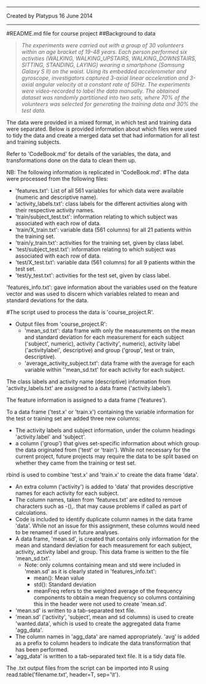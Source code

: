 ---------------------------------------------------
Created by Platypus 16 June 2014

----------------------------------------------------

#README.md file for course project
##Background to data
>_The experiments were  carried out with a group of 30 volunteers within an age bracket of 19-48 years. Each person performed six activities (WALKING, WALKING_UPSTAIRS, WALKING_DOWNSTAIRS, SITTING, STANDING, LAYING) wearing a smartphone (Samsung Galaxy S II) on the waist. Using its embedded accelerometer and gyroscope, investigators captured 3-axial linear acceleration and 3-axial angular velocity at a constant rate of 50Hz. The experiments were video-recorded to label the data manually. The obtained dataset was randomly partitioned into two sets, where 70% of the volunteers was selected for generating the training data and 30% the test data._

The data were provided in a mixed format, in which test and training data were separated. Below is provided information about which files were used to tidy the data and create a merged data set that had information for all test and training subjects.

Refer to 'CodeBook.md' for details of the variables, the data, and transformations done on the data to clean them up.

NB: The following information is replicated in 'CodeBook.md'.
#The data were processed from the following files:
- 'features.txt': List of all 561 variables for which data were available (numeric and descriptive name).
- 'activity_labels.txt': class labels for the different activities along with their respective activity names.
- 'train/subject_test.txt': information relating to which subject was associated with each row of data.
- 'train/X_train.txt': variable data (561 columns) for all 21 patients within the training set.
- 'train/y_train.txt': activities for the training set, given by class label.
- 'test/subject_test.txt': information relating to which subject was associated with each row of data.
- 'test/X_test.txt': variable data (561 columns) for all 9 patients within the test set.
- 'test/y_test.txt': activities for the test set, given by class label.

'features_info.txt': gave information about the variables used on the feature vector and was used to discern which variables related to mean and standard deviations for the data.

#The script used to process the data is 'course_project.R'.
* Output files from 'course_project.R':
    *  'mean_sd.txt': data frame with only the measurements on the mean and standard deviation for each measurement for each subject ('subject', numeric), activity ('activity', numeric), activity label ('activitylabel', descriptive) and group ('group', test or train, descriptive). 
    *  'average_activity_subject.txt': data frame with the average for each variable within ''mean_sd.txt' for each activity for each subject.

 
The class labels and activity name (descriptive) information from 'activity_labels.txt' are assigned to a data frame ('activity.labels').

The feature information is assigned to a data frame ('features').

To a data frame ('test.x' or 'train.x') containing the variable information for the test or training set are added three new columns:

* The activity labels and subject information, under the column headings 'activity.label' and 'subject'.
* a column ('group') that gives set-specific information about which group the data originated from ('test' or 'train'). While not necessary for the current project, future projects may require the data to be split based on whether they came from the training or test set.

rbind is used to combine 'test.x' and 'train.x' to create the data frame 'data'.

* An extra column ('activity') is added to 'data' that provides descriptive names for each activity for each subject.
* The column names, taken from  'features.txt' are edited to remove characters such as -(),. that may cause problems if called as part of calculations.
* Code is included to identify duplicate column names in the data frame 'data'. While not an issue for this assignment, these columns would need to be renamed if used in future analyses.
 * A data frame, 'mean.sd', is created that contains only information for the mean and standard deviation for each measurement for each subject, activity, activity label and group. This data frame is written to the file 'mean_sd.txt'.
     * Note: only columns containing mean and std were included in 'mean.sd' as it is clearly stated in 'features_info.txt':
         * mean(): Mean value
         * std(): Standard deviation
        * meanFreq refers to the weighted average of the frequency components to obtain a mean frequency so columns containing this in the header were not used to create 'mean.sd'.
* 'mean.sd' is written to a tab-separated text file.
* 'mean.sd' ('activity', 'subject', mean and sd columns) is used to create 'wanted.data', which is used to create the aggregated data frame 'agg_data'.
* The column names in 'agg_data' are named appropriately. 'avg' is added as a prefix to column headers to indicate the data transformation that has been performed.
* 'agg_data' is written to a tab-separated text file. It is a tidy data file.

The .txt output files from the script can be imported into R using read.table('filename.txt', header=T, sep='\t').
